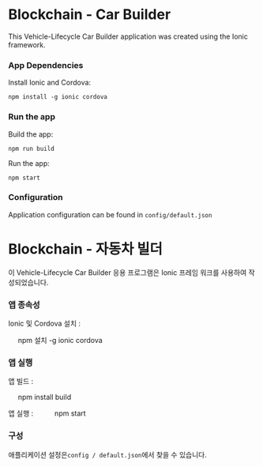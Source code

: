 # Blockchain - Car Builder

This Vehicle-Lifecycle Car Builder application was created using the Ionic framework. 

### App Dependencies

Install Ionic and Cordova:

    npm install -g ionic cordova

### Run the app

Build the app:

    npm run build

Run the app:
    
    npm start

### Configuration

Application configuration can be found in `config/default.json`


# Blockchain - 자동차 빌더

이 Vehicle-Lifecycle Car Builder 응용 프로그램은 Ionic 프레임 워크를 사용하여 작성되었습니다.

### 앱 종속성

Ionic 및 Cordova 설치 :

     npm 설치 -g ionic cordova

### 앱 실행

앱 빌드 :

     npm install build

앱 실행 :
    
     npm start

### 구성

애플리케이션 설정은`config / default.json`에서 찾을 수 있습니다.
